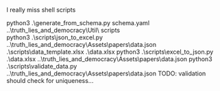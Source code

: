 I really miss shell scripts

python3 .\generate_from_schema.py schema.yaml ..\truth_lies_and_democracy\Util\ scripts\
python3 .\scripts\json_to_excel.py ..\truth_lies_and_democracy\Assets\papers\data.json .\scripts\data_template.xlsx .\data.xlsx
python3 .\scripts\excel_to_json.py .\data.xlsx ..\truth_lies_and_democracy\Assets\papers\data.json
python3 .\scripts\validate_data.py ..\truth_lies_and_democracy\Assets\papers\data.json
TODO: validation should check for uniqueness...